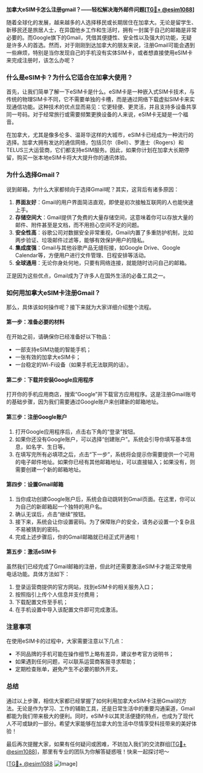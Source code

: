 **加拿大eSIM卡怎么注册gmail？——轻松解决海外邮件问题[[TG💪+ @esim1088](https://t.me/s/esim1088)]**

随着全球化的发展，越来越多的人选择移民或长期居住在加拿大。无论是留学生、新移民还是旅居人士，在异国他乡工作和生活时，拥有一封属于自己的邮箱是非常必要的。而Google旗下的Gmail，凭借其便捷性、安全性以及强大的功能，无疑是许多人的首选。然而，对于刚刚到达加拿大的朋友来说，注册Gmail可能会遇到一些麻烦，特别是当你发现自己的手机没有实体SIM卡，或者想直接使用eSIM卡来完成注册时，该怎么办呢？

### **什么是eSIM卡？为什么它适合在加拿大使用？**

首先，让我们简单了解一下eSIM卡是什么。eSIM卡是一种嵌入式SIM卡技术，与传统的物理SIM卡不同，它不需要单独的卡槽，而是通过网络下载虚拟SIM卡来实现通信功能。这种技术的优点显而易见：它更轻便、更灵活，并且支持多设备共享同一号码。对于经常旅行或需要频繁更换设备的人来说，eSIM卡无疑是一个福音。

在加拿大，尤其是像多伦多、温哥华这样的大城市，eSIM卡已经成为一种流行的选择。加拿大拥有发达的通信网络，包括贝尔（Bell）、罗渣士（Rogers）和TELUS三大运营商，它们都支持eSIM服务。因此，如果你计划在加拿大长期停留，购买一张本地eSIM卡将大大提升你的通讯体验。

### **为什么选择Gmail？**

说到邮箱，为什么大家都倾向于选择Gmail呢？其实，这背后有诸多原因：

1. **界面友好**：Gmail的用户界面简洁直观，即使是初次接触互联网的人也能快速上手。
2. **存储空间大**：Gmail提供了免费的大量存储空间，这意味着你可以存放大量的邮件、附件甚至是文档，而不用担心空间不足的问题。
3. **安全性高**：谷歌公司对数据安全非常重视，Gmail内置了多重防护机制，比如两步验证、垃圾邮件过滤等，能够有效保护用户的隐私。
4. **集成度强**：Gmail与其他谷歌产品无缝衔接，如Google Drive、Google Calendar等，方便用户进行文件管理、日程安排等活动。
5. **全球通用**：无论你身处何地，只要有网络连接，就能随时访问自己的邮箱。

正是因为这些优点，Gmail成为了许多人在国外生活的必备工具之一。

### **如何用加拿大eSIM卡注册Gmail？**

那么，具体该如何操作呢？接下来就为大家详细介绍整个流程。

#### **第一步：准备必要的材料**
在开始之前，请确保你已经准备好以下物品：
- 一部支持eSIM功能的智能手机；
- 一张有效的加拿大eSIM卡；
- 一台稳定的Wi-Fi设备（如果手机无法联网的话）。

#### **第二步：下载并安装Google应用程序**
打开你的手机应用商店，搜索“Google”并下载官方应用程序。这是注册Gmail账号的基础步骤，因为我们需要通过Google账户来创建新的邮箱地址。

#### **第三步：注册Google账户**
1. 打开Google应用程序后，点击右下角的“登录”按钮。
2. 如果你还没有Google账户，可以选择“创建账户”。系统会引导你填写基本信息，如名字、生日等。
3. 在填写完所有必填项之后，点击“下一步”，系统将会提示你需要提供一个可用的电子邮件地址。如果你已经有其他邮箱地址，可以直接输入；如果没有，则需要创建一个新的邮箱地址。

#### **第四步：设置Gmail邮箱**
1. 当你成功创建Google账户后，系统会自动跳转到Gmail页面。在这里，你可以为自己的新邮箱起一个独特的用户名。
2. 确认无误后，点击“继续”按钮。
3. 接下来，系统会让你设置密码。为了保障账户的安全，请务必设置一个复杂且不易被猜到的密码。
4. 完成上述步骤后，你的Gmail邮箱就已经正式开通啦！

#### **第五步：激活eSIM卡**
虽然我们已经完成了Gmail邮箱的注册，但此时还需要激活eSIM卡才能正常使用电话功能。具体方法如下：
1. 登录运营商提供的官方网站，找到eSIM卡的相关服务入口；
2. 按照指引上传个人信息并支付费用；
3. 下载配置文件至手机；
4. 在手机设置中导入该配置文件即可完成激活。

### **注意事项**
在使用eSIM卡的过程中，大家需要注意以下几点：
- 不同品牌的手机可能在操作细节上略有差异，建议参考官方说明书；
- 如果遇到任何问题，可以联系运营商客服寻求帮助；
- 定期检查账单，避免产生不必要的额外开支。

### **总结**
通过以上步骤，相信大家都已经掌握了如何利用加拿大eSIM卡注册Gmail的方法。无论是作为学习、工作的辅助工具，还是日常生活中的重要沟通渠道，Gmail都能为我们带来极大的便利。同时，eSIM卡以其灵活便捷的特点，也成为了现代人不可或缺的一部分。希望大家能够在加拿大的生活中尽情享受科技带来的美好体验！

最后再次提醒大家，如果有任何疑问或困难，不妨加入我们的交流群组[[TG💪+ @esim1088](https://t.me/s/esim1088)]，那里有专业的团队为你解答疑惑哦！快来一起探讨吧～

[[TG💪+ @esim1088](https://t.me/s/esim1088) ![Image](https://i.postimg.cc/4NQfJmqS/Snipaste-2025-05-13-00-14-12.png)]